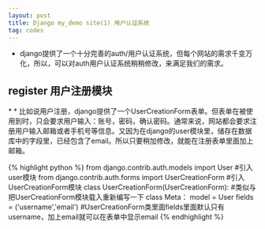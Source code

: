 ```yaml
---
layout: post
title: Django my_demo site(1) 用户认证系统
tag: codes
---
```


*  django提供了一个十分完善的auth/用户认证系统，但每个网站的需求千变万化，所以，可以对auth用户认证系统稍稍修改，来满足我们的需求。

<h2> register 用户注册模块</h2>
*  
*  比如说用户注册，django提供了一个UserCreationForm表单。但表单在被使用到时，只会要求用户输入：账号，密码，确认密码。通常来说，网站都会要求注册用户输入邮箱或者手机号等信息。又因为在django的user模块里，储存在数据库中的字段里，已经包含了email。所以只要稍加修改，就能在注册表单里面加上邮箱。

{% highlight python %}
from django.contrib.auth.models import User  #引入user模块
from django.contrib.auth.forms import UserCreationForm  #引入UserCreationForm模块
class UserCreationForm(UserCreationForm):   #类似与把UserCreationForm模块载入重新编写一下
	class Meta：
		model = User
		fields = ('username','email')  #UserCreationForm类里面fields里面默认只有username，加上email就可以在表单中显示email
{% endhighlight %}
